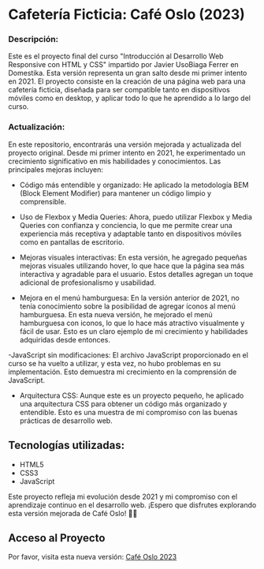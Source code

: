 # Cafetería Ficticia: Café Oslo (2023)

### Descripción:

Este es el proyecto final del curso "Introducción al Desarrollo Web Responsive con HTML y CSS" impartido por Javier UsoBiaga Ferrer en Domestika. Esta versión representa un gran salto desde mi primer intento en 2021. El proyecto consiste en la creación de una página web para una cafetería ficticia, diseñada para ser compatible tanto en dispositivos móviles como en desktop, y aplicar todo lo que he aprendido a lo largo del curso.

### Actualización: 
En este repositorio, encontrarás una versión mejorada y actualizada del proyecto original. Desde mi primer intento en 2021, he experimentado un crecimiento significativo en mis habilidades y conocimientos. Las principales mejoras incluyen:

- Código más entendible y organizado: He aplicado la metodología BEM (Block Element Modifier) para mantener un código limpio y comprensible.
  
- Uso de Flexbox y Media Queries: Ahora, puedo utilizar Flexbox y Media Queries con confianza y conciencia, lo que me permite crear una experiencia más receptiva y adaptable tanto en dispositivos móviles como en pantallas de escritorio.
  
- Mejoras visuales interactivas: En esta versión, he agregado pequeñas mejoras visuales utilizando hover, lo que hace que la página sea más interactiva y agradable para el usuario. Estos detalles agregan un toque adicional de profesionalismo y usabilidad.
  
- Mejora en el menú hamburguesa: En la versión anterior de 2021, no tenía conocimiento sobre la posibilidad de agregar íconos al menú hamburguesa. En esta nueva versión, he mejorado el menú hamburguesa con iconos, lo que lo hace más atractivo visualmente y fácil de usar. Esto es un claro ejemplo de mi crecimiento y habilidades adquiridas desde entonces.
  
-JavaScript sin modificaciones: El archivo JavaScript proporcionado en el curso se ha vuelto a utilizar, y esta vez, no hubo problemas en su implementación. Esto demuestra mi crecimiento en la comprensión de JavaScript.

- Arquitectura CSS: Aunque este es un proyecto pequeño, he aplicado una arquitectura CSS para obtener un código más organizado y entendible. Esto es una muestra de mi compromiso con las buenas prácticas de desarrollo web.

## Tecnologías utilizadas:
- HTML5
- CSS3
- JavaScript 

Este proyecto refleja mi evolución desde 2021 y mi compromiso con el aprendizaje continuo en el desarrollo web. ¡Espero que disfrutes explorando esta versión mejorada de Café Oslo! 🚀✨ 

## Acceso al Proyecto

Por favor, visita esta nueva versión: [Café Oslo 2023](https://sammadr.github.io/cafeOslo-Domestika/)

